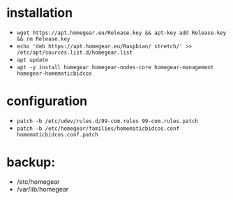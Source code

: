 # installation
 - `wget https://apt.homegear.eu/Release.key && apt-key add Release.key && rm Release.key`
 - `echo 'deb https://apt.homegear.eu/Raspbian/ stretch/' >> /etc/apt/sources.list.d/homegear.list`
 - `apt update`
 - `apt -y install homegear homegear-nodes-core homegear-management homegear-homematicbidcos`

# configuration
 - `patch -b /etc/udev/rules.d/99-com.rules 99-com.rules.patch`
 - `patch -b /etc/homegear/families/homematicbidcos.conf homematicbidcos.conf.patch`

# backup:
 - /etc/homegear
 - /var/lib/homegear
